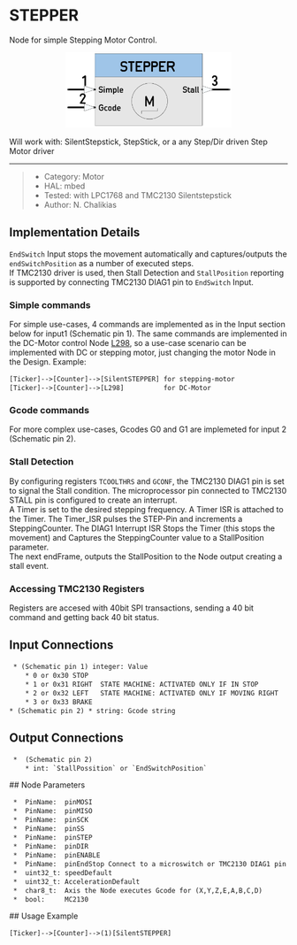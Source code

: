 # STEPPER

Node for simple Stepping Motor Control. 
<p align="center">
<img
src="img/01.PNG"
width = 300
/>
</p>
Will work with: SilentStepstick, StepStick, or a any Step/Dir driven Step Motor driver  

----

>  *  Category: Motor
>  *  HAL: mbed
>  *  Tested: with LPC1768 and TMC2130 Silentstepstick
>  *  Author: N. Chalikias

## Implementation Details
`EndSwitch` Input stops the movement automatically and captures/outputs the `endSwitchPosition` as a number of executed steps.  
If TMC2130 driver is used, then Stall Detection and `StallPosition` reporting is supported by connecting TMC2130 DIAG1 pin to `EndSwitch` Input.

### Simple commands
For simple use-cases, 4 commands are implemented as in the Input section below for input1 (Schematic pin 1). The same commands are implemented in the DC-Motor control Node [L298](https://github.com/nBlocksStudioNodes/nblocks_l298), so a use-case scenario can be implemented with DC or stepping motor, just changing the motor Node in the Design. Example:  
```
[Ticker]-->[Counter]-->[SilentSTEPPER] for stepping-motor
[Ticker]-->[Counter]-->[L298]          for DC-Motor
```

<!-- pagebreak -->

### Gcode commands
For more complex use-cases, Gcodes G0 and G1 are implemeted for input 2 (Schematic pin 2).

### Stall Detection
By configuring registers `TCOOLTHRS` and `GCONF`, the TMC2130 DIAG1 pin is set to signal the Stall condition. The microprocessor pin connected to TMC2130 STALL pin is configured to create an interrupt.  
A Timer is set to the desired stepping frequency. A Timer ISR is attached to the Timer. The Timer_ISR pulses the STEP-Pin and increments a SteppingCounter. The DIAG1 Interrupt ISR Stops the Timer (this stops the movement) and Captures the SteppingCounter value to a StallPosition parameter.  
The next endFrame, outputs the StallPosition to the Node output creating a stall event.

### Accessing TMC2130 Registers
Registers are accesed with 40bit SPI transactions, sending a 40 bit command and getting back 40 bit status.


## Input Connections
```
 * (Schematic pin 1) integer: Value
    * 0 or 0x30 STOP  
    * 1 or 0x31 RIGHT  STATE MACHINE: ACTIVATED ONLY IF IN STOP
    * 2 or 0x32 LEFT   STATE MACHINE: ACTIVATED ONLY IF MOVING RIGHT
    * 3 or 0x33 BRAKE 
* (Schematic pin 2) * string: Gcode string
```

## Output Connections
```
 *  (Schematic pin 2) 
    * int: `StallPossition` or `EndSwitchPosition`
```

<!-- pagebreak -->


## Node Parameters
```
 *  PinName:  pinMOSI 
 *  PinName:  pinMISO 
 *  PinName:  pinSCK
 *  PinName:  pinSS
 *  PinName:  pinSTEP
 *  PinName:  pinDIR
 *  PinName:  pinENABLE
 *  PinName:  pinEndStop Connect to a microswitch or TMC2130 DIAG1 pin
 *  uint32_t: speedDefault
 *  uint32_t: AccelerationDefault
 *  char8_t:  Axis the Node executes Gcode for (X,Y,Z,E,A,B,C,D)
 *  bool:     MC2130
```

## Usage Example
```
[Ticker]-->[Counter]-->(1)[SilentSTEPPER]
```





